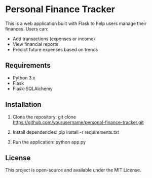 # Personal Finance Tracker

This is a web application built with Flask to help users manage their finances. Users can:

- Add transactions (expenses or income)
- View financial reports
- Predict future expenses based on trends

## Requirements

- Python 3.x
- Flask
- Flask-SQLAlchemy

## Installation

1. Clone the repository:
git clone https://github.com/yourusername/personal-finance-tracker.git

2. Install dependencies:
pip install -r requirements.txt

3. Run the application:
python app.py


## License

This project is open-source and available under the MIT License.
